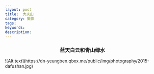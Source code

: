 ```yaml
---
layout: post
title:  大夫山
category: 摄影
tags:
keywords:
description:
---
```


<h3 align = "center">蓝天白云和青山绿水</h3>
![Alt text](https://dn-yeungben.qbox.me/public/img/photography/2015-dafushan.jpg)
